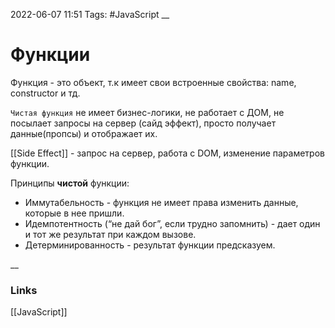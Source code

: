 2022-06-07 11:51
Tags: #JavaScript 
__
# Функции
Функция - это объект, т.к имеет свои встроенные свойства: name, constructor и тд.

`Чистая функция` не имеет бизнес-логики, не работает с ДОМ, не посылает запросы на сервер (сайд эффект), просто получает данные(пропсы) и отображает их.

[[Side Effect]] - запрос на сервер, работа с DOM, изменение параметров функции.

Принципы **чистой** функции:  
-   Иммутабельность - функция не имеет права изменить данные, которые в нее пришли.
-   Идемпотентность (“не дай бог”, если трудно запомнить) - дает один и тот же результат при каждом вызове.
-   Детерминированность - результат функции предсказуем.

__
### Links
[[JavaScript]]